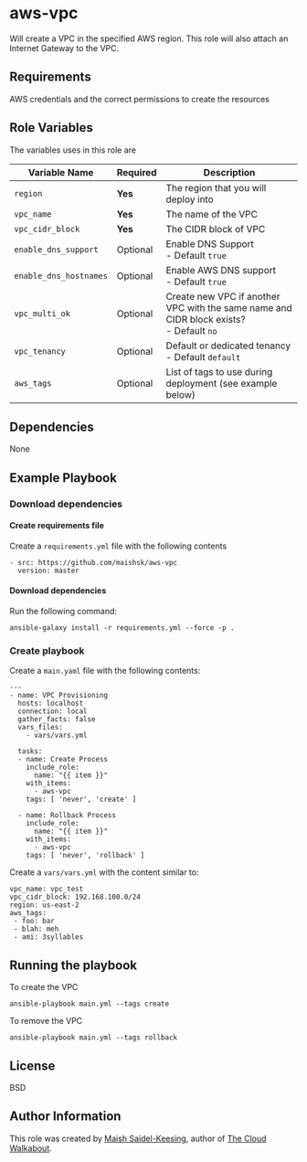 # aws-vpc

Will create a VPC in the specified AWS region. This role will also attach an Internet Gateway to the VPC.

## Requirements

AWS credentials and the correct permissions to create the resources

## Role Variables

The variables uses in this role are

| Variable Name | Required | Description | 
|----|----|----|
| `region`| **Yes** | The region that you will deploy into |
| `vpc_name` | **Yes** | The name of the VPC | 
| `vpc_cidr_block` | **Yes** | The CIDR block of VPC  |
| `enable_dns_support` | Optional | Enable DNS Support<br> - Default `true` |
| `enable_dns_hostnames` | Optional | Enable AWS DNS support<br> - Default `true` |
| `vpc_multi_ok` | Optional | Create new VPC if another VPC with the same name and CIDR block exists? <br> - Default `no` |
| `vpc_tenancy` | Optional | Default or dedicated tenancy<br> - Default `default` |
| `aws_tags` | Optional | List of tags to use during deployment (see example below) |

## Dependencies

None

## Example Playbook

### Download dependencies

#### Create requirements file

Create a `requirements.yml` file with the following contents
```
- src: https://github.com/maishsk/aws-vpc
  version: master
```

#### Download dependencies
Run the following command:
```
ansible-galaxy install -r requirements.yml --force -p .
```

### Create playbook
Create a `main.yaml` file with the following contents:
```
---
- name: VPC Provisioning
  hosts: localhost
  connection: local
  gather_facts: false
  vars_files:
    - vars/vars.yml

  tasks:
  - name: Create Process
    include_role:
      name: "{{ item }}"
    with_items:
      - aws-vpc
    tags: [ 'never', 'create' ]

  - name: Rollback Process
    include_role:
      name: "{{ item }}"
    with_items:
      - aws-vpc
    tags: [ 'never', 'rollback' ]
```

Create a `vars/vars.yml` with the content similar to:
```
vpc_name: vpc_test
vpc_cidr_block: 192.168.100.0/24
region: us-east-2
aws_tags:
 - foo: bar
 - blah: meh
 - ami: 3syllables
```

## Running the playbook

To create the VPC

`ansible-playbook main.yml --tags create`

To remove the VPC

`ansible-playbook main.yml --tags rollback`

## License

BSD

## Author Information
This role was created by [Maish Saidel-Keesing](https://www.maishsk.com/), author of [The Cloud Walkabout](http://cloudwalkabout.com/).